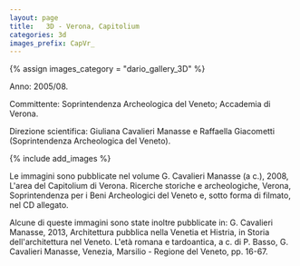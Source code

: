 ```yaml
---
layout: page
title:   3D - Verona, Capitolium 
categories: 3d
images_prefix: CapVr_
---
```


{% assign images_category = "dario_gallery_3D" %}

Anno: 2005/08.

Committente: Soprintendenza Archeologica del Veneto; Accademia di Verona.

Direzione scientifica: Giuliana Cavalieri Manasse e Raffaella Giacometti (Soprintendenza Archeologica del Veneto).

{% include add_images %}

Le immagini sono pubblicate nel volume G. Cavalieri Manasse (a c.), 2008, L'area del Capitolium di Verona. Ricerche storiche e archeologiche, Verona, Soprintendenza per i Beni Archeologici del Veneto e, sotto forma di filmato, nel CD allegato.

Alcune di queste immagini sono state inoltre pubblicate in: G. Cavalieri Manasse, 2013, Architettura pubblica nella Venetia et Histria, in Storia dell'architettura nel Veneto. L'età romana e tardoantica, a c. di P. Basso, G. Cavalieri Manasse, Venezia, Marsilio - Regione del Veneto, pp. 16-67.
